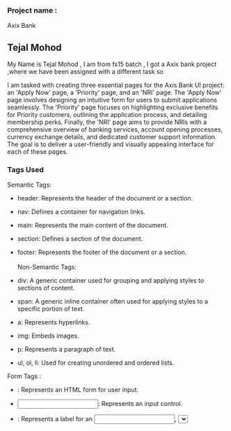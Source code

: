 ### Project name :

Axix Bank

## Tejal Mohod

My Name is Tejal Mohod , I am from fs15 batch , I got a Axix bank project ,where we have been assigned with a different task so

I am tasked with creating three essential pages for the Axis Bank UI project: <br>
an 'Apply Now' page, a 'Priority' page, and an 'NRI' page. The 'Apply Now' page involves designing an intuitive form for users to submit applications seamlessly. The 'Priority' page focuses on highlighting exclusive benefits for Priority customers, outlining the application process, and detailing membership perks. Finally, the 'NRI' page aims to provide NRIs with a comprehensive overview of banking services, account opening processes, currency exchange details, and dedicated customer support information. The goal is to deliver a user-friendly and visually appealing interface for each of these pages.

### Tags Used

Semantic Tags:

- header: Represents the header of the document or a section.<br>
- nav: Defines a container for navigation links.<br>
- main: Represents the main content of the document.<br>
- section: Defines a section of the document.<br>
- footer: Represents the footer of the document or a section.<br>
  <br>
  Non-Semantic Tags:<br>

- div: A generic container used for grouping and applying styles to sections of content.<br>
- span: A generic inline container often used for applying styles to a specific portion of text.<br>
- a: Represents hyperlinks.<br>
- img: Embeds images.<br>
- p: Represents a paragraph of text.<br>
- ul, ol, li: Used for creating unordered and ordered lists.<br>

Form Tags :<br>

- <form>: Represents an HTML form for user input.<br>
- <input>: Represents an input control.<br>
- <label>: Represents a label for an <input>, <select>, <textarea>, etc.<br>
- <select>: Represents a drop-down list.<br>
- <button>: Represents a clickable button.<br>
  Other Tags :<br>

- <script>: Embeds or references JavaScript code.<br>

### External Packages/Frameworks Used<br>

- _Bootstrap:_ Our project incorporates the Bootstrap framework to streamline the development process, benefiting from its extensive collection of responsive components and styles.<br>

- _FontAwesome:_ We enriched our user interface by integrating FontAwesome icons, adding a visually appealing and consistent iconography to our project.<br>

- _Google Fonts:_ To enhance the typography and overall aesthetic, we integrated Google Fonts, ensuring a visually pleasing and readable text across the website.<br>

## First Page :<br>

Priority Page<br>

![Image Link](./Priority1.png)<br>

# description:<br>

Incorporating an interactive and visually engaging element into our UI project, we've seamlessly integrated the Bootstrap Carousel to power our dynamic slider. Leveraging the flexibility and robust features of Bootstrap, the Carousel component allows us to showcase key content, promotions, or featured products in an eye-catching and user-friendly manner. With a responsive design that adapts seamlessly to various screen sizes, the Bootstrap Carousel enhances the overall user experience, providing a polished and professional look to our web application. The carousel not only ensures smooth navigation through content but also brings a modern touch to our interface, making it an integral part of our strategy to create an aesthetically pleasing and interactive user interface.

![](./Priority2.png)<br>

#description:<br>

Incorporating the CSS Flex property has significantly streamlined our UI development. This powerful feature provides us with a straightforward and efficient way to organize and align elements within our layouts. By leveraging Flexbox, I've achieved a responsive design that seamlessly adjusts to diverse screen sizes. This not only enhances the visual appeal but also contributes to a more user-friendly and adaptable interface, ensuring a positive user experience across devices.
<br>
![Image Link](./Priority4.png)

#description<br>

I have used flex property of CSS for best row wise division ,and border right property for adjsting the vertical line after each division.At the right Bottom i have used a chat Box for this is have use js it will giv us a alert messsege for which message which we have send.
<br>

## Second Page :<br>

NRI page<br>

![Image Link](./NRI1.png)<br>

#description:<br>

In the design of our page, we've employed a strategic combination of CSS techniques to enhance both aesthetics and functionality. Leveraging the position: absolute property, we've precisely positioned certain elements, ensuring a clean and organized layout. The flex property, on the other hand, has empowered us to create a flexible and responsive structure, seamlessly adapting to various screen sizes. To elevate the user experience, we've incorporated subtle animations, bringing a dynamic touch to key interactions and transitions. This thoughtful integration of position: absolute, flex, and animations collectively contributes to a visually engaging and user-friendly NRI page, aligning with our commitment to delivering a modern and polished interface.
<br>

![Image Link](./NRI2.png)<br>

#description:<br>

For creating this page i have use AOS Library which gives the proper animation on scrolling the perticular page.
<br>

![Image Link](./NRI3.png)
<br>
#description:<br>
Incorporating the CSS Flex property has significantly streamlined our UI development. This powerful feature provides us with a straightforward and efficient way to organize and align elements within our layouts. By leveraging Flexbox, I've achieved a responsive design that seamlessly adjusts to diverse screen sizes. I ahve use AOS Library for best animation while scrolling the page.
<br>

## Third Page :

<br>
Apply Now Page
<br>

![image](./apply1.png)
<br>
#description:
<br>
Incorporating an interactive and visually engaging element into our UI project, we've seamlessly integrated the Bootstrap Carousel to power our dynamic slider. Leveraging the flexibility and robust features of Bootstrap, the Carousel component allows us to showcase key content, promotions, or featured products in an eye-catching and user-friendly manner. With a responsive design that adapts seamlessly to various screen sizes, the Bootstrap Carousel enhances the overall user experience, providing a polished and professional look to our web application.
<br>

![Example ](./apply2.png)
<br>
#description:
I have used flex property of CSS for best row wise division ,and border right property for adjsting the vertical line after each division.At the right Bottom i have used a chat Box for this is have use js it will giv us a alert messsege for which message which we have send.
<br>

## What I learned Form this project<br>

1.CSS Techniques:<br>
Master CSS techniques such as Flexbox, Grid, and responsive design principles. These play a crucial role in creating layouts that are visually appealing and adaptable.
<br>
2.Animation: <br>
Explore the use of animations to enhance user engagement. However, be mindful of using animations judiciously to avoid overwhelming users.
<br>
3.Positioning:<br>
Understand the intricacies of positioning elements using CSS. The position: absolute property can be powerful when used appropriately, but it's important to consider its impact on the overall layout.
<br>
4.Stay Updated: <br>
The field of UI/UX design and development is dynamic. Stay informed about the latest trends, tools, and best practices to continually improve your skills.
<br>
